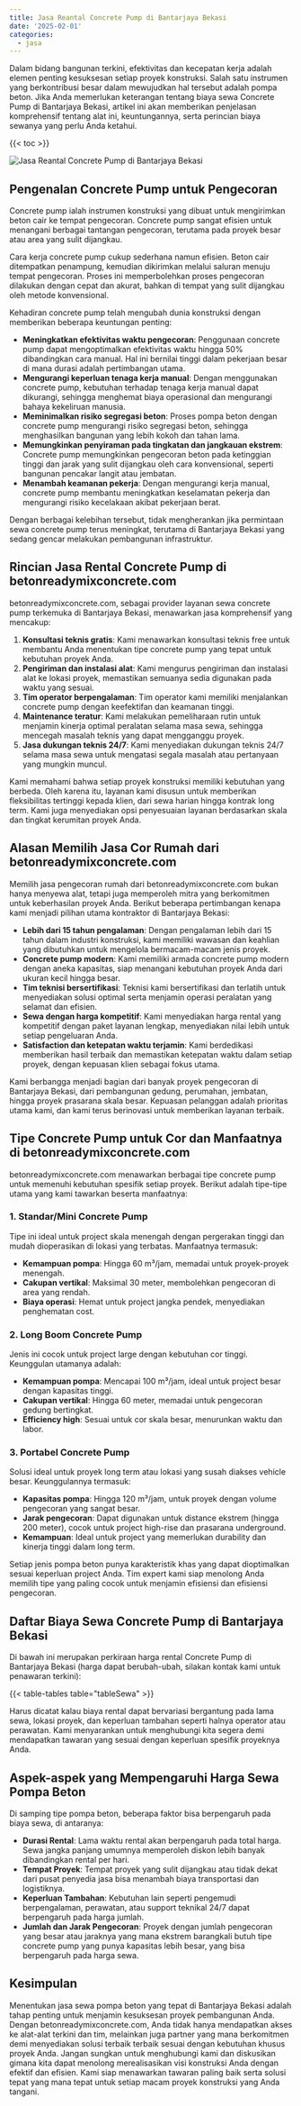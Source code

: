 ```yaml
---
title: Jasa Reantal Concrete Pump di Bantarjaya Bekasi
date: '2025-02-01'
categories:
  - jasa
---
```


Dalam bidang bangunan terkini, efektivitas dan kecepatan kerja adalah elemen penting kesuksesan setiap proyek konstruksi. Salah satu instrumen yang berkontribusi besar dalam mewujudkan hal tersebut adalah pompa beton. Jika Anda memerlukan keterangan tentang biaya sewa Concrete Pump di Bantarjaya Bekasi, artikel ini akan memberikan penjelasan komprehensif tentang alat ini, keuntungannya, serta perincian biaya sewanya yang perlu Anda ketahui.

{{< toc >}}

![Jasa Reantal Concrete Pump di Bantarjaya Bekasi](https://betoncor8.github.io/pump/concrete-pump%20(7).png)

## Pengenalan Concrete Pump untuk Pengecoran

Concrete pump ialah instrumen konstruksi yang dibuat untuk mengirimkan beton cair ke tempat pengecoran. Concrete pump sangat efisien untuk menangani berbagai tantangan pengecoran, terutama pada proyek besar atau area yang sulit dijangkau.

Cara kerja concrete pump cukup sederhana namun efisien. Beton cair ditempatkan penampung, kemudian dikirimkan melalui saluran menuju tempat pengecoran. Proses ini memperbolehkan proses pengecoran dilakukan dengan cepat dan akurat, bahkan di tempat yang sulit dijangkau oleh metode konvensional.

Kehadiran concrete pump telah mengubah dunia konstruksi dengan memberikan beberapa keuntungan penting:

- **Meningkatkan efektivitas waktu pengecoran**: Penggunaan concrete pump dapat mengoptimalkan efektivitas waktu hingga 50% dibandingkan cara manual. Hal ini bernilai tinggi dalam pekerjaan besar di mana durasi adalah pertimbangan utama.
- **Mengurangi keperluan tenaga kerja manual**: Dengan menggunakan concrete pump, kebutuhan terhadap tenaga kerja manual dapat dikurangi, sehingga menghemat biaya operasional dan mengurangi bahaya kekeliruan manusia.
- **Meminimalkan risiko segregasi beton**: Proses pompa beton dengan concrete pump mengurangi risiko segregasi beton, sehingga menghasilkan bangunan yang lebih kokoh dan tahan lama.
- **Memungkinkan penyiraman pada tingkatan dan jangkauan ekstrem**: Concrete pump memungkinkan pengecoran beton pada ketinggian tinggi dan jarak yang sulit dijangkau oleh cara konvensional, seperti bangunan pencakar langit atau jembatan.
- **Menambah keamanan pekerja**: Dengan mengurangi kerja manual, concrete pump membantu meningkatkan keselamatan pekerja dan mengurangi risiko kecelakaan akibat pekerjaan berat.

Dengan berbagai kelebihan tersebut, tidak mengherankan jika permintaan sewa concrete pump terus meningkat, terutama di Bantarjaya Bekasi yang sedang gencar melakukan pembangunan infrastruktur.

## Rincian Jasa Rental Concrete Pump di betonreadymixconcrete.com

betonreadymixconcrete.com, sebagai provider layanan sewa concrete pump terkemuka di Bantarjaya Bekasi, menawarkan jasa komprehensif yang mencakup:

1. **Konsultasi teknis gratis**: Kami menawarkan konsultasi teknis free untuk membantu Anda menentukan tipe concrete pump yang tepat untuk kebutuhan proyek Anda.
2. **Pengiriman dan instalasi alat**: Kami mengurus pengiriman dan instalasi alat ke lokasi proyek, memastikan semuanya sedia digunakan pada waktu yang sesuai.
3. **Tim operator berpengalaman**: Tim operator kami memiliki menjalankan concrete pump dengan keefektifan dan keamanan tinggi.
4. **Maintenance teratur**: Kami melakukan pemeliharaan rutin untuk menjamin kinerja optimal peralatan selama masa sewa, sehingga mencegah masalah teknis yang dapat mengganggu proyek.
5. **Jasa dukungan teknis 24/7**: Kami menyediakan dukungan teknis 24/7 selama masa sewa untuk mengatasi segala masalah atau pertanyaan yang mungkin muncul.

Kami memahami bahwa setiap proyek konstruksi memiliki kebutuhan yang berbeda. Oleh karena itu, layanan kami disusun untuk memberikan fleksibilitas tertinggi kepada klien, dari sewa harian hingga kontrak long term. Kami juga menyediakan opsi penyesuaian layanan berdasarkan skala dan tingkat kerumitan proyek Anda.

## Alasan Memilih Jasa Cor Rumah dari betonreadymixconcrete.com

Memilih jasa pengecoran rumah dari betonreadymixconcrete.com bukan hanya menyewa alat, tetapi juga memperoleh mitra yang berkomitmen untuk keberhasilan proyek Anda. Berikut beberapa pertimbangan kenapa kami menjadi pilihan utama kontraktor di Bantarjaya Bekasi:

- **Lebih dari 15 tahun pengalaman**: Dengan pengalaman lebih dari 15 tahun dalam industri konstruksi, kami memiliki wawasan dan keahlian yang dibutuhkan untuk mengelola bermacam-macam jenis proyek.
- **Concrete pump modern**: Kami memiliki armada concrete pump modern dengan aneka kapasitas, siap menangani kebutuhan proyek Anda dari ukuran kecil hingga besar.
- **Tim teknisi bersertifikasi**: Teknisi kami bersertifikasi dan terlatih untuk menyediakan solusi optimal serta menjamin operasi peralatan yang selamat dan efisien.
- **Sewa dengan harga kompetitif**: Kami menyediakan harga rental yang kompetitif dengan paket layanan lengkap, menyediakan nilai lebih untuk setiap pengeluaran Anda.
- **Satisfaction dan ketepatan waktu terjamin**: Kami berdedikasi memberikan hasil terbaik dan memastikan ketepatan waktu dalam setiap proyek, dengan kepuasan klien sebagai fokus utama.

Kami berbangga menjadi bagian dari banyak proyek pengecoran di Bantarjaya Bekasi, dari pembangunan gedung, perumahan, jembatan, hingga proyek prasarana skala besar. Kepuasan pelanggan adalah prioritas utama kami, dan kami terus berinovasi untuk memberikan layanan terbaik.

## Tipe Concrete Pump untuk Cor dan Manfaatnya di betonreadymixconcrete.com

betonreadymixconcrete.com menawarkan berbagai tipe concrete pump untuk memenuhi kebutuhan spesifik setiap proyek. Berikut adalah tipe-tipe utama yang kami tawarkan beserta manfaatnya:

### 1\. Standar/Mini Concrete Pump

Tipe ini ideal untuk project skala menengah dengan pergerakan tinggi dan mudah dioperasikan di lokasi yang terbatas. Manfaatnya termasuk:

- **Kemampuan pompa**: Hingga 60 m³/jam, memadai untuk proyek-proyek menengah.
- **Cakupan vertikal**: Maksimal 30 meter, membolehkan pengecoran di area yang rendah.
- **Biaya operasi**: Hemat untuk project jangka pendek, menyediakan penghematan cost.

### 2\. Long Boom Concrete Pump

Jenis ini cocok untuk project large dengan kebutuhan cor tinggi. Keunggulan utamanya adalah:

- **Kemampuan pompa**: Mencapai 100 m³/jam, ideal untuk project besar dengan kapasitas tinggi.
- **Cakupan vertikal**: Hingga 60 meter, memadai untuk pengecoran gedung bertingkat.
- **Efficiency high**: Sesuai untuk cor skala besar, menurunkan waktu dan labor.

### 3\. Portabel Concrete Pump

Solusi ideal untuk proyek long term atau lokasi yang susah diakses vehicle besar. Keunggulannya termasuk:

- **Kapasitas pompa**: Hingga 120 m³/jam, untuk proyek dengan volume pengecoran yang sangat besar.
- **Jarak pengecoran**: Dapat digunakan untuk distance ekstrem (hingga 200 meter), cocok untuk project high-rise dan prasarana underground.
- **Kemampuan**: Ideal untuk project yang memerlukan durability dan kinerja tinggi dalam long term.

Setiap jenis pompa beton punya karakteristik khas yang dapat dioptimalkan sesuai keperluan project Anda. Tim expert kami siap menolong Anda memilih tipe yang paling cocok untuk menjamin efisiensi dan efisiensi pengecoran.

## Daftar Biaya Sewa Concrete Pump di Bantarjaya Bekasi

Di bawah ini merupakan perkiraan harga rental Concrete Pump di Bantarjaya Bekasi (harga dapat berubah-ubah, silakan kontak kami untuk penawaran terkini):

{{< table-tables table="tableSewa" >}}

Harus dicatat kalau biaya rental dapat bervariasi bergantung pada lama sewa, lokasi proyek, dan keperluan tambahan seperti halnya operator atau perawatan. Kami menyarankan untuk menghubungi kita segera demi mendapatkan tawaran yang sesuai dengan keperluan spesifik proyeknya Anda.

## Aspek-aspek yang Mempengaruhi Harga Sewa Pompa Beton

Di samping tipe pompa beton, beberapa faktor bisa berpengaruh pada biaya sewa, di antaranya:

- **Durasi Rental**: Lama waktu rental akan berpengaruh pada total harga. Sewa jangka panjang umumnya memperoleh diskon lebih banyak dibandingkan rental per hari.
- **Tempat Proyek**: Tempat proyek yang sulit dijangkau atau tidak dekat dari pusat penyedia jasa bisa menambah biaya transportasi dan logistiknya.
- **Keperluan Tambahan**: Kebutuhan lain seperti pengemudi berpengalaman, perawatan, atau support teknikal 24/7 dapat berpengaruh pada harga jumlah.
- **Jumlah dan Jarak Pengecoran**: Proyek dengan jumlah pengecoran yang besar atau jaraknya yang mana ekstrem barangkali butuh tipe concrete pump yang punya kapasitas lebih besar, yang bisa berpengaruh pada harga sewa.

## Kesimpulan

Menentukan jasa sewa pompa beton yang tepat di Bantarjaya Bekasi adalah tahap penting untuk menjamin kesuksesan proyek pembangunan Anda. Dengan betonreadymixconcrete.com, Anda tidak hanya mendapatkan akses ke alat-alat terkini dan tim, melainkan juga partner yang mana berkomitmen demi menyediakan solusi terbaik terbaik sesuai dengan kebutuhan khusus proyek Anda. Jangan sungkan untuk menghubungi kami dan diskusikan gimana kita dapat menolong merealisasikan visi konstruksi Anda dengan efektif dan efisien. Kami siap menawarkan tawaran paling baik serta solusi tepat yang mana tepat untuk setiap macam proyek konstruksi yang Anda tangani.
